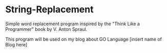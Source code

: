 # String-Replacement

Simple word replacement program inspired by the "Think Like a Programmer" book by V. Anton Spraul. 

This program will be used on my blog about GO Language [insert name of Blog here]
